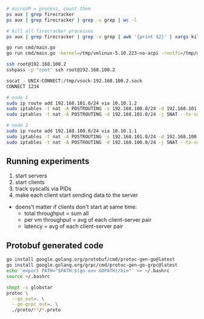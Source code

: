 ```bash
# microVM = process, count them
ps aux | grep firecracker
ps aux | grep firecracker | grep -v grep | wc -l

# kill all firecracker processes
ps aux | grep firecracker | grep -v grep | awk '{print $2}' | xargs kill -9

go run cmd/main.go
go run cmd/main.go -kernel=/tmp/vmlinux-5.10.223-no-acpi -rootfs=/tmp/debian-rootfs.ext4

ssh root@192.168.100.2
sshpass -p "root" ssh root@192.168.100.2

socat - UNIX-CONNECT:/tmp/vsock-192.168.100.2.sock
CONNECT 1234

# node 1
sudo ip route add 192.168.101.0/24 via 10.10.1.2
sudo iptables -t nat -A POSTROUTING -s 192.168.100.0/24 -d 192.168.101.0/24 -j ACCEPT
sudo iptables -t nat -A POSTROUTING -d 192.168.101.0/24 -j SNAT --to-source 192.168.100.1

# node 2
sudo ip route add 192.168.100.0/24 via 10.10.1.1
sudo iptables -t nat -A POSTROUTING -s 192.168.101.0/24 -d 192.168.100.0/24 -j ACCEPT
sudo iptables -t nat -A POSTROUTING -d 192.168.100.0/24 -j SNAT --to-source 192.168.101.1
```
## Running experiments
1. start servers
2. start clients
3. track syscalls via PIDs
4. make each client start sending data to the server
- doens't matter if clients don't start at same time:
    - total throughput = sum all
    - per vm throughput = avg of each client-server pair
    - latency = avg of each client-server pair

## Protobuf generated code
```bash
go install google.golang.org/protobuf/cmd/protoc-gen-go@latest
go install google.golang.org/grpc/cmd/protoc-gen-go-grpc@latest
echo 'export PATH="$PATH:$(go env GOPATH)/bin"' >> ~/.bashrc
source ~/.bashrc

shopt -s globstar
protoc \
  --go_out=. \
  --go-grpc_out=. \
  ./proto/**/*.proto
```